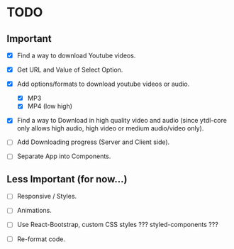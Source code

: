 # TODO

## Important

* [x] Find a way to download Youtube videos.

* [x] Get URL and Value of Select Option.

* [x] Add options/formats to download youtube videos or audio.
  * [x] MP3
  * [x] MP4 (low high)

* [x] Find a way to Download in high quality video and audio (since ytdl-core only allows high audio, high video or medium audio/video only).

* [ ] Add Downloading progress (Server and Client side).

* [ ] Separate App into Components.

## Less Important (for now...)

* [ ] Responsive / Styles.

* [ ] Animations.

* [ ] Use React-Bootstrap, custom CSS styles ??? styled-components ???

* [ ] Re-format code.

